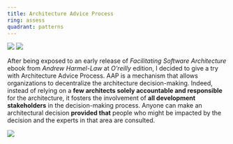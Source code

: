 ```yaml
---
title: Architecture Advice Process
ring: assess
quadrant: patterns
---
```


[![](https://img.shields.io/badge/facilitating%20software%20architecture-0c7cba?logo=gitbook&logoColor=000&style=flat)](https://learning.oreilly.com/library/view/facilitating-software-architecture/9781098151850/)
[![](https://img.shields.io/badge/andrew%20harmel%20law-834187?logo=ubuntu&logoColor=000&style=flat)](https://www.linkedin.com/in/andrewharmellaw/)

After being exposed to an early release of *Facilitating Software Architecture* ebook from *Andrew Harmel-Law* at *O'reilly* edition, I decided to give a try with Architecture Advice Process. AAP is a mechanism that allows organizations to decentralize the architecture decision-making. Indeed, instead of relying on a **few architects solely accountable and responsible** for the architecture, it fosters the involvement of **all development stakeholders** in the decision-making process. Anyone can make an architectural decision **provided that** people who might be impacted by the decision and the experts in that area are consulted.

![](/img/2024-04-09/aap.png)
